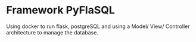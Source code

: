 # Framework PyFlaSQL

Using docker to run flask, postgreSQL and using a Model/ View/ Controller architecture to manage the database.


